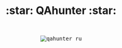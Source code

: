 <div align="center">
<h1> :star: QAhunter :star: </h1>

<kbd>
&nbsp;

![qahunter ru](https://user-images.githubusercontent.com/112773993/209068996-8b246939-d5b8-41ac-b4c7-42b9f89e1d4c.png)
</kbd>
